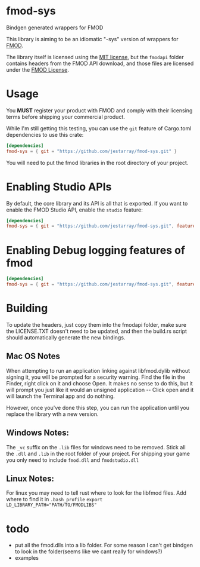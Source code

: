 # fmod-sys

Bindgen generated wrappers for FMOD

This library is aiming to be an idiomatic "-sys" version of wrappers for [FMOD](https://fmod.com).

The library itself is licensed using the [MIT license](./LICENSE), but the `fmodapi` folder contains headers from the FMOD API download, and those files are licensed under the [FMOD License](./fmodapi/LICENSE.TXT).

# Usage

You **MUST** register your product with FMOD and comply with their licensing terms before shipping your commercial product.

While I'm still getting this testing, you can use the `git` feature of Cargo.toml dependencies to use this crate:

```toml
[dependencies]
fmod-sys = { git = "https://github.com/jestarray/fmod-sys.git" }
```

You will need to put the fmod libraries in the root directory of your project.

# Enabling Studio APIs

By default, the core library and its API is all that is exported. If you want to enable the FMOD Studio API, enable the `studio` feature:

```toml
[dependencies]
fmod-sys = { git = "https://github.com/jestarray/fmod-sys.git", features = ["studio"] }
```

# Enabling Debug logging features of fmod

```toml
[dependencies]
fmod-sys = { git = "https://github.com/jestarray/fmod-sys.git", features = ["Debug"] }
```


# Building

To update the headers, just copy them into the fmodapi folder, make sure the LICENSE.TXT doesn't need to be updated, and then the build.rs script should automatically generate the new bindings.

## Mac OS Notes

When attempting to run an application linking against libfmod.dylib without signing it, you will be prompted for a security warning. Find the file in the Finder, right click on it and choose Open. It makes no sense to do this, but it will prompt you just like it would an unsigned application -- Click open and it will launch the Terminal app and do nothing.

However, once you've done this step, you can run the application until you replace the library wth a new version.

## Windows Notes:
The `_vc` suffix on the `.lib` files for windows need to be removed. Stick all the `.dll` and `.lib` in the root folder of your project. For shipping your game you only need to include `fmod.dll` and `fmodstudio.dll`

## Linux Notes:
For linux you may need to tell rust where to look for the libfmod files. Add where to find it in `.bash_profile`
`export LD_LIBRARY_PATH="PATH/TO/FMODLIBS"`

# todo
- put all the fmod.dlls into a lib folder. For some reason I can't get bindgen to look in the folder(seems like we cant really for windows?)
- examples
